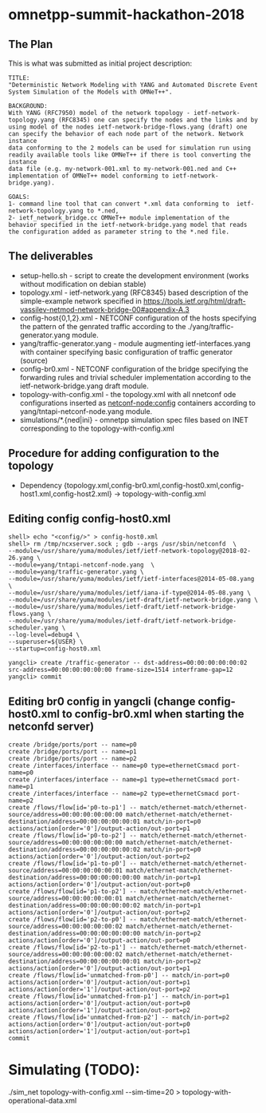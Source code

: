 # omnetpp-summit-hackathon-2018

## The Plan

This is what was submitted as initial project description:

```
TITLE:
"Deterministic Network Modeling with YANG and Automated Discrete Event System Simulation of the Models with OMNeT++".

BACKGROUND:
With YANG (RFC7950) model of the network topology - ietf-network-topology.yang (RFC8345) one can specify the nodes and the links and by
using model of the nodes ietf-network-bridge-flows.yang (draft) one can specify the behavior of each node part of the network. Network instance
data conforming to the 2 models can be used for simulation run using readily available tools like OMNeT++ if there is tool converting the instance
data file (e.g. my-network-001.xml to my-network-001.ned and C++ implementation of OMNeT++ model conforming to ietf-network-bridge.yang).

GOALS:
1- command line tool that can convert *.xml data conforming to  ietf-network-topology.yang to *.ned,
2- ietf_network_bridge.cc OMNeT++ module implementation of the behavior specified in the ietf-network-bridge.yang model that reads the configuration added as parameter string to the *.ned file.
```

## The deliverables

* setup-hello.sh - script to create the development environment (works without modification on debian stable)
* topology.xml - ietf-network.yang (RFC8345) based description of the simple-example network specified in https://tools.ietf.org/html/draft-vassilev-netmod-network-bridge-00#appendix-A.3
* config-host{0,1,2}.xml - NETCONF configuration of the hosts specifying the pattern of the genrated traffic according to the ./yang/traffic-generator.yang module.
* yang/traffic-generator.yang - module augmenting ietf-interfaces.yang with container specifying basic configuration of traffic generator (source)
* config-br0.xml - NETCONF configuration of the bridge specifying the forwarding rules and trivial scheduler implementation according to the ietf-network-bridge.yang draft module.
* topology-with-config.xml - the topology.xml with all nnetconf ode configurations inserted as <netconf-node:config> containers according to yang/tntapi-netconf-node.yang module.
* simulations/*.{ned|ini} - omnetpp simulation spec files based on INET corresponding to the topology-with-config.xml


## Procedure for adding configuration to the topology

* Dependency {topology.xml,config-br0.xml,config-host0.xml,config-host1.xml,config-host2.xml} -> topology-with-config.xml


## Editing config config-host0.xml
```
shell> echo "<config/>" > config-host0.xml
shell> rm /tmp/ncxserver.sock ; gdb --args /usr/sbin/netconfd  \
--module=/usr/share/yuma/modules/ietf/ietf-network-topology@2018-02-26.yang \
--module=yang/tntapi-netconf-node.yang  \
--module=yang/traffic-generator.yang \
--module=/usr/share/yuma/modules/ietf/ietf-interfaces@2014-05-08.yang \
--module=/usr/share/yuma/modules/ietf/iana-if-type@2014-05-08.yang \
--module=/usr/share/yuma/modules/ietf-draft/ietf-network-bridge.yang \
--module=/usr/share/yuma/modules/ietf-draft/ietf-network-bridge-flows.yang \
--module=/usr/share/yuma/modules/ietf-draft/ietf-network-bridge-scheduler.yang \
--log-level=debug4 \
--superuser=${USER} \
--startup=config-host0.xml
```

```
yangcli> create /traffic-generator -- dst-address=00:00:00:00:00:02 src-address=00:00:00:00:00:00 frame-size=1514 interframe-gap=12
yangcli> commit
```

## Editing br0 config in yangcli (change config-host0.xml to config-br0.xml when starting the netconfd server)

```
create /bridge/ports/port -- name=p0
create /bridge/ports/port -- name=p1
create /bridge/ports/port -- name=p2
create /interfaces/interface -- name=p0 type=ethernetCsmacd port-name=p0
create /interfaces/interface -- name=p1 type=ethernetCsmacd port-name=p1
create /interfaces/interface -- name=p2 type=ethernetCsmacd port-name=p2
create /flows/flow[id='p0-to-p1'] -- match/ethernet-match/ethernet-source/address=00:00:00:00:00:00 match/ethernet-match/ethernet-destination/address=00:00:00:00:00:01 match/in-port=p0 actions/action[order='0']/output-action/out-port=p1
create /flows/flow[id='p0-to-p2'] -- match/ethernet-match/ethernet-source/address=00:00:00:00:00:00 match/ethernet-match/ethernet-destination/address=00:00:00:00:00:02 match/in-port=p0 actions/action[order='0']/output-action/out-port=p2
create /flows/flow[id='p1-to-p0'] -- match/ethernet-match/ethernet-source/address=00:00:00:00:00:01 match/ethernet-match/ethernet-destination/address=00:00:00:00:00:00 match/in-port=p1 actions/action[order='0']/output-action/out-port=p0
create /flows/flow[id='p1-to-p2'] -- match/ethernet-match/ethernet-source/address=00:00:00:00:00:01 match/ethernet-match/ethernet-destination/address=00:00:00:00:00:02 match/in-port=p1 actions/action[order='0']/output-action/out-port=p2
create /flows/flow[id='p2-to-p0'] -- match/ethernet-match/ethernet-source/address=00:00:00:00:00:02 match/ethernet-match/ethernet-destination/address=00:00:00:00:00:00 match/in-port=p2 actions/action[order='0']/output-action/out-port=p0
create /flows/flow[id='p2-to-p1'] -- match/ethernet-match/ethernet-source/address=00:00:00:00:00:02 match/ethernet-match/ethernet-destination/address=00:00:00:00:00:01 match/in-port=p2 actions/action[order='0']/output-action/out-port=p1
create /flows/flow[id='unmatched-from-p0'] -- match/in-port=p0 actions/action[order='0']/output-action/out-port=p1 actions/action[order='1']/output-action/out-port=p2
create /flows/flow[id='unmatched-from-p1'] -- match/in-port=p1 actions/action[order='0']/output-action/out-port=p0 actions/action[order='1']/output-action/out-port=p2
create /flows/flow[id='unmatched-from-p2'] -- match/in-port=p2 actions/action[order='0']/output-action/out-port=p0 actions/action[order='1']/output-action/out-port=p1
commit
```

# Simulating (TODO):

 ./sim_net topology-with-config.xml --sim-time=20 > topology-with-operational-data.xml
